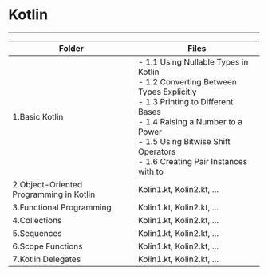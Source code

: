 # Kotlin
---

| Folder   | Files                      |
|----------|----------------------------|
| 1.Basic Kotlin  | - 1.1 Using Nullable Types in Kotlin<br> - 1.2 Converting Between Types Explicitly<br> - 1.3 Printing to Different Bases<br> - 1.4 Raising a Number to a Power<br> - 1.5 Using Bitwise Shift Operators<br> - 1.6 Creating Pair Instances with to|
| 2.Object-Oriented Programming in Kotlin  | Kolin1.kt, Kolin2.kt, ...  |
| 3.Functional Programming  | Kolin1.kt, Kolin2.kt, ...  |
| 4.Collections  | Kolin1.kt, Kolin2.kt, ...  |
| 5.Sequences  | Kolin1.kt, Kolin2.kt, ...  |
| 6.Scope Functions  | Kolin1.kt, Kolin2.kt, ...  |
| 7.Kotlin Delegates  | Kolin1.kt, Kolin2.kt, ...  |

